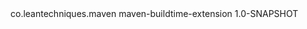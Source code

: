 <build>
    <extensions>
        <extension>
            <groupId>co.leantechniques.maven</groupId>
            <artifactId>maven-buildtime-extension</artifactId>
            <version>1.0-SNAPSHOT</version>
        </extension>
    </extensions>
</build>

